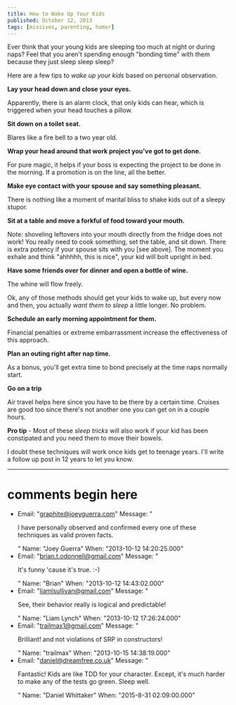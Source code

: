 ```yaml
---
title: How to Wake Up Your Kids
published: October 12, 2013
tags: [missives, parenting, humor]
---
```


Ever think that your young kids are sleeping too much at night or during naps? Feel that you aren't spending enough "bonding time" with them because they just sleep sleep sleep?

Here are a few tips to *wake up your kids* based on personal observation.

**Lay your head down and close your eyes.** 

Apparently, there is an alarm clock, that only kids can hear, which is triggered when your head touches a pillow.

**Sit down on a toilet seat.**

 Blares like a fire bell to a two year old.

**Wrap your head around that work project you've got to get done.**

For pure magic, it helps if your boss is expecting the project to be done in the morning. If a promotion is on the line, all the better.

**Make eye contact with your spouse and say something pleasant.**

There is nothing like a moment of marital bliss to shake kids out of a sleepy stupor.

**Sit at a table and move a forkful of food toward your mouth.**

Note: shoveling leftovers into your mouth directly from the fridge does not work! You really need to cook something, set the table, and sit down. There is extra potency if your spouse sits with you [see above]. The moment you exhale and think "ahhhhh, this is nice", your kid will bolt upright in bed.

**Have some friends over for dinner and open a bottle of wine.** 

The whine will flow freely.

Ok, any of those methods should get your kids to wake up, but every now and then, you actually *want them to sleep* a little longer. No problem.

**Schedule an early morning appointment for them.**

Financial penalties or extreme embarrassment increase the effectiveness of this approach.

**Plan an outing right after nap time.**

As a bonus, you'll get extra time to bond precisely at the time naps normally start.

**Go on a trip**

Air travel helps here since you have to be there by a certain time. Cruises are good too since there's not another one you can get on in a couple hours.

**Pro tip** - Most of these *sleep tricks* will also work if your kid has been constipated and you need them to move their bowels.

I doubt these techniques will work once kids get to teenage years. I'll write a follow up post in 12 years to let you know.

---
# comments begin here

- Email: "graphite@joeyguerra.com"
  Message: "<p>I have personally observed and confirmed every one of these techniques as valid proven facts.</p>"
  Name: "Joey Guerra"
  When: "2013-10-12 14:20:25.000"
- Email: "brian.t.odonnell@gmail.com"
  Message: "<p>It's funny 'cause it's true. :-)</p>"
  Name: "Brian"
  When: "2013-10-12 14:43:02.000"
- Email: "liamlsullivan@gmail.com"
  Message: "<p>See, their behavior really is logical and predictable!</p>"
  Name: "Liam Lynch"
  When: "2013-10-12 17:26:24.000"
- Email: "trailmax1@gmail.com"
  Message: "<p>Brilliant! and not violations of SRP in constructors!</p>"
  Name: "trailmax"
  When: "2013-10-15 14:38:19.000"
- Email: "daniel@dreamfree.co.uk"
  Message: "<p>Fantastic! Kids are like TDD for your character. Except, it's much harder to make any of the tests go green. Sleep well.</p>"
  Name: "Daniel Whittaker"
  When: "2015-8-31 02:09:00.000"